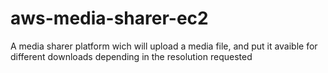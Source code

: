 # aws-media-sharer-ec2
A media sharer platform wich will upload a media file, and put it avaible for different downloads depending in the resolution requested
